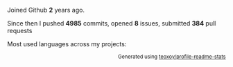 Joined Github **2** years ago.

Since then I pushed **4985** commits, opened **8** issues, submitted **384** pull requests

Most used languages across my projects:


<p align="right"><sub>Generated using <a href="https://github.com/marketplace/actions/profile-readme-stats">teoxoy/profile-readme-stats</a></sub></p>
